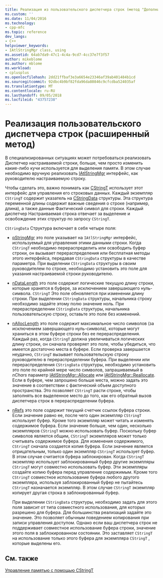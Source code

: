 ```yaml
---
title: Реализация из пользовательского диспетчера строк (метод "Дополнительно") | Документация Майкрософт
ms.custom: ''
ms.date: 11/04/2016
ms.technology:
- cpp-mfc
ms.topic: reference
dev_langs:
- C++
helpviewer_keywords:
- IAtlStringMgr class, using
ms.assetid: 64ab7da9-47c1-4c4a-9cd7-4cc37e7f3f57
author: mikeblome
ms.author: mblome
ms.workload:
- cplusplus
ms.openlocfilehash: 2dd21ffbaf3e3a6654e23346af39ab401484b1cd
ms.sourcegitcommit: 92dbc4b9bf82fda96da80846c9cfcdba524035af
ms.translationtype: MT
ms.contentlocale: ru-RU
ms.lasthandoff: 09/05/2018
ms.locfileid: "43757238"
---
```

# <a name="implementation-of-a-custom-string-manager-advanced-method"></a>Реализация пользовательского диспетчера строк (расширенный метод)

В специализированных ситуациях может потребоваться реализовать Диспетчер настраиваемой строки, больше, чем просто изменить какие-либо кучи используется для выделения памяти. В этом случае необходимо вручную реализовать [IAtlStringMgr](../atl-mfc-shared/reference/iatlstringmgr-class.md) интерфейс, как руководителю настраиваемую строку.

Чтобы сделать это, важно понимать как [CStringT](../atl-mfc-shared/reference/cstringt-class.md) использует этот интерфейс для управления его строковых данных. Каждый экземпляр `CStringT` содержит указатель на [CStringData](../atl-mfc-shared/reference/cstringdata-class.md) структуры. Эта структура переменной длины содержит важные сведения о строке (например, длина), а также данные Фактический символ для строки. Каждый диспетчер Настраиваемая строка отвечает за выделение и освобождение этих структур по запросу `CStringT`.

`CStringData` Структура включает в себя четыре поля:

- [pStringMgr](../atl-mfc-shared/reference/cstringdata-class.md#pstringmgr) это поле указывает на `IAtlStringMgr` интерфейс, используемый для управления этими данными строки. Когда `CStringT` необходимо перераспределить или освободить буфер строки, он вызывает перераспределения или бесплатная методы этого интерфейса, передавая `CStringData` структуры в качестве параметра. При выделении `CStringData` структуры в своим руководителем по строке, необходимо установить это поле для указания настраиваемой строки руководителю.

- [nDataLength](../atl-mfc-shared/reference/cstringdata-class.md#ndatalength) это поле содержит логические текущую длину строки, которые хранятся в буфере, за исключением завершающего нуль-символа. `CStringT` Это поле обновляется при изменении длину строки. При выделении `CStringData` структуры, начальника строку необходимо задайте этому полю значение ноль. При перераспределении `CStringData` структуры, начальника пользовательскую строку, оставьте это поле без изменений.

- [nAllocLength](../atl-mfc-shared/reference/cstringdata-class.md#nalloclength) это поле содержит максимальное число символов (за исключением завершающего нуль-символа), которые могут храниться в этом буфере строки без ее перераспределения. Каждый раз, когда `CStringT` должна увеличиваться логических длину строки, он сначала проверяет это поле, чтобы убедиться, что имеется достаточно места в буфере. Если проверка завершается неудачно, `CStringT` вызывает пользовательскую строку руководителю в перераспределении буфера. При выделении или перераспределения `CStringData` структуры, необходимо установить это поле по крайней мере число символов, запрашиваемый в *nChars* параметр [IAtlStringMgr::Allocate](../atl-mfc-shared/reference/iatlstringmgr-class.md#allocate) или [IAtlStringMgr::Reallocate](../atl-mfc-shared/reference/iatlstringmgr-class.md#reallocate). Если в буфере, чем запрошено больше места, можно задать это значение в соответствии с фактический объем доступного пространства. Это позволяет `CStringT` расти строке, чтобы заполнять все выделенное место до того, как его обратный вызов диспетчера строк в перераспределении буфера.

- [nRefs](../atl-mfc-shared/reference/cstringdata-class.md#nrefs) это поле содержит текущий счетчик ссылок буфера строки. Если значение равно ее, после чего один экземпляр `CStringT` использует буфер. Кроме того экземпляр может читать и изменять содержимое буфера. Если значение больше, чем один, несколько экземпляров `CStringT` можно использовать буфер. Поскольку буфер символов является общим, `CStringT` экземпляров может только считывать содержимое буфера. Для изменения содержимого, `CStringT` сначала создается копия буфера. Если значение является отрицательным, только один экземпляр `CStringT` использует буфер. В этом случае считается буфера заблокирован. Когда `CStringT` экземпляр использует заблокированный буфер другие экземпляры `CStringT` могут совместно использовать буфер. Эти экземпляры создайте копию буфера перед управление содержимым. Кроме того `CStringT` совместное использование буфера любого другого экземпляра, используя заблокированный буфер не пытайтесь `CStringT` назначается экземпляр. В этом случае `CStringT` экземпляр копирует другая строка в заблокированный буфер.

   При выделении `CStringData` структуры, необходимо задать для этого поля зависит от типа совместного использования, для которых разрешено для буфера. Для большинства реализаций задайте это значение. Это позволяет обычным поведением копирования при записи управления доступом. Однако если ваш диспетчера строк не поддерживает совместное использование буфера строки, значение этого поля в заблокированном состоянии. Это заставляет `CStringT` на использование только этого буфера для экземпляра `CStringT` , которые выделены его.

## <a name="see-also"></a>См. также

[Управление памятью с помощью CStringT](../atl-mfc-shared/memory-management-with-cstringt.md)

